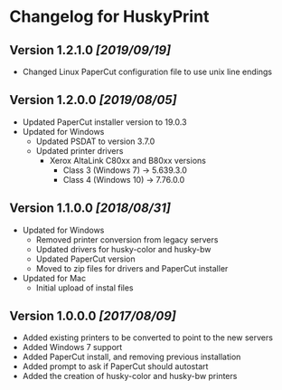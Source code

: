 # Changelog for HuskyPrint

## Version **1.2.1.0** _[2019/09/19]_

* Changed Linux PaperCut configuration file to use unix line endings

## Version **1.2.0.0** _[2019/08/05]_

* Updated PaperCut installer version to 19.0.3
* Updated for Windows
  * Updated PSDAT to version 3.7.0
  * Updated printer drivers
    * Xerox AltaLink C80xx and B80xx versions
      * Class 3 (Windows 7) -> 5.639.3.0
      * Class 4 (Windows 10) -> 7.76.0.0

## Version **1.1.0.0** _[2018/08/31]_

* Updated for Windows
  * Removed printer conversion from legacy servers
  * Updated drivers for husky-color and husky-bw
  * Updated PaperCut version
  * Moved to zip files for drivers and PaperCut installer
* Updated for Mac
  * Initial upload of instal files

## Version **1.0.0.0** _[2017/08/09]_

* Added existing printers to be converted to point to the new servers
* Added Windows 7 support
* Added PaperCut install, and removing previous installation
* Added prompt to ask if PaperCut should autostart
* Added the creation of husky-color and husky-bw printers
